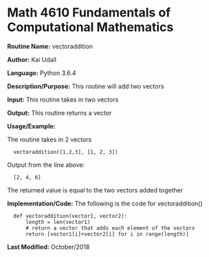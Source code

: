 # Math 4610 Fundamentals of Computational Mathematics

**Routine Name:**           vectoraddition

**Author:** Kai Udall

**Language:** Python 3.6.4

**Description/Purpose:** This routine will add two vectors

**Input:** This routine takes in two vectors

**Output:** This routine returns a vector

**Usage/Example:**

The routine takes in 2 vectors

      vectoraddition([1,2,3], [1, 2, 3])

Output from the line above:

      [2, 4, 6]

The returned value is equal to the two vectors added together

**Implementation/Code:** The following is the code for vectoraddition()

      def vectoraddition(vector1, vector2):
          length = len(vector1)
          # return a vector that adds each element of the vectors
          return [vector1[i]+vector2[i] for i in range(length)]


**Last Modified:** October/2018
